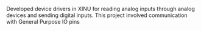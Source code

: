 Developed device drivers in XINU for reading analog inputs through analog devices and sending digital inputs. This project involved communication with General Purpose IO pins
